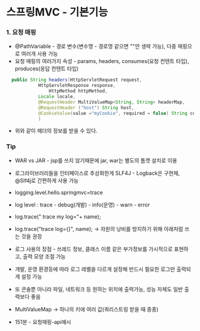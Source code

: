 # 스프링MVC - 기본기능
### 1. 요청 매핑
+ @PathVariable - 경로 변수(변수명 - 경로명 같으면 ""안 생략 가능), 다중 매핑으로 여러개 사용 가능
+ 요청 매핑의 여러가지 속성 - params, headers, consumes(요청 컨텐트 타입), produces(응답 컨텐트 타입) 
```java
  public String headers(HttpServletRequest request, 
			HttpServletResponse response, 
		    	HttpMethod httpMethod,
			Locale locale,
			@RequestHeader MultiValueMap<String, String> headerMap,
			@RequestHeader ("host") String host,
			@CookieValue(value ="myCookie", required = false) String cookie
			)
```
+ 위와 같이 헤더의 정보를 받을 수 있다.			


### Tip
+ WAR vs JAR - jsp를 쓰지 않기때문에 jar, war는 별도의 톰캣 설치로 이용
+ 로그라이브러리들을 인터페이스로 추상화한게 SLF4J - Logback은 구현체, @Slf4j로 간편하게 사용 가능
+ logging.level.hello.springmvc=trace
+ log level : trace - debug(개발) - info(운영) - warn - error
+ log.trace(" trace my log="+ name);
+ log.trace("trace log={}", name); -> 자원의 낭비를 방지하기 위해 아래처럼 쓰는 것을 권장
+ 로그 사용의 장점 - 쓰레드 정보, 클래스 이름 같은 부가정보를 가시적으로 표현하고, 출력 모양 조절 가능
+ 개발, 운영 환경등에 따라 로그 레벨을 다르게 설정해 반드시 필요한 로그만 출력되게 설정 가능
+ 또 콘솔뿐 아니라 파일, 네트워크 등 원하는 위치에 출력가능, 성능 자체도 일반 출력보다 좋음
+ MultiValueMap -> 하나의 키에 여러 값(쿼리스트링 받을 때 종종)



+ 151분 - 요청매핑-api예시

